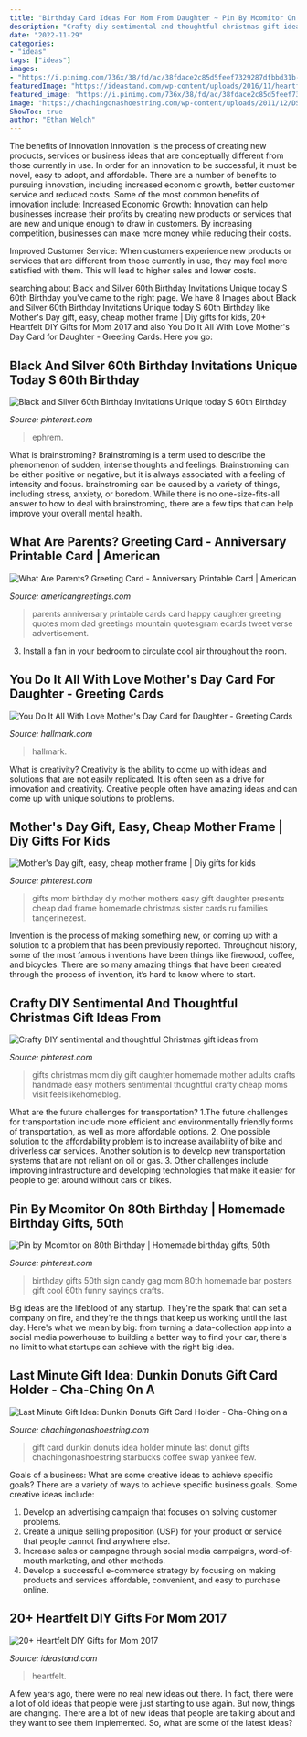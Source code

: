 ```yaml
---
title: "Birthday Card Ideas For Mom From Daughter ~ Pin By Mcomitor On 80th Birthday"
description: "Crafty diy sentimental and thoughtful christmas gift ideas from"
date: "2022-11-29"
categories:
- "ideas"
tags: ["ideas"]
images:
- "https://i.pinimg.com/736x/38/fd/ac/38fdace2c85d5feef7329287dfbbd31b--easy-mothers-day-diy-gifts-gifts-for-sister.jpg"
featuredImage: "https://ideastand.com/wp-content/uploads/2016/11/heartfelt-diy-gifts-for-mom/3-heartfelt-diy-gifts-for-mom.jpg"
featured_image: "https://i.pinimg.com/736x/38/fd/ac/38fdace2c85d5feef7329287dfbbd31b--easy-mothers-day-diy-gifts-gifts-for-sister.jpg"
image: "https://chachingonashoestring.com/wp-content/uploads/2011/12/DSCN0593-480x640.jpg"
ShowToc: true
author: "Ethan Welch"
---
```



The benefits of Innovation
Innovation is the process of creating new products, services or business ideas that are conceptually different from those currently in use. In order for an innovation to be successful, it must be novel, easy to adopt, and affordable. There are a number of benefits to pursuing innovation, including increased economic growth, better customer service and reduced costs. Some of the most common benefits of innovation include: 
Increased Economic Growth: Innovation can help businesses increase their profits by creating new products or services that are new and unique enough to draw in customers. By increasing competition, businesses can make more money while reducing their costs.

Improved Customer Service: When customers experience new products or services that are different from those currently in use, they may feel more satisfied with them. This will lead to higher sales and lower costs.

	

		
searching about Black and Silver 60th Birthday Invitations Unique today S 60th Birthday you've came to the right page. We have 8 Images about Black and Silver 60th Birthday Invitations Unique today S 60th Birthday like Mother&#039;s Day gift, easy, cheap mother frame | Diy gifts for kids, 20+ Heartfelt DIY Gifts for Mom 2017 and also You Do It All With Love Mother&#039;s Day Card for Daughter - Greeting Cards. Here you go:
		
    
## Black And Silver 60th Birthday Invitations Unique Today S 60th Birthday

<img loading=lazy src="https://i.pinimg.com/736x/b3/8b/88/b38b884bb99dfbafbfd05315476793fb.jpg" onerror="this.onerror=null;this.src='https://tse3.mm.bing.net/th?id=OIP.fkJz3Vhs_INGHAwmWCVJBwHaJP&amp;pid=15.1';" alt="Black and Silver 60th Birthday Invitations Unique today S 60th Birthday">

_Source: pinterest.com_

>ephrem. 

	

What is brainstroming?
Brainstroming is a term used to describe the phenomenon of sudden, intense thoughts and feelings. Brainstroming can be either positive or negative, but it is always associated with a feeling of intensity and focus. brainstroming can be caused by a variety of things, including stress, anxiety, or boredom. While there is no one-size-fits-all answer to how to deal with brainstroming, there are a few tips that can help improve your overall mental health.

    
## What Are Parents? Greeting Card - Anniversary Printable Card | American

<img loading=lazy src="https://ak.imgag.com/imgag/product/createprint/3172542/259x400x3172542d.gif.pagespeed.ic.Vuo65Vj5_C.jpg" onerror="this.onerror=null;this.src='https://tse1.mm.bing.net/th?id=OIP.Vuo65Vj5_CmUhCsRs0Dr0AAAAA&amp;pid=15.1';" alt="What Are Parents? Greeting Card - Anniversary Printable Card | American">

_Source: americangreetings.com_

>parents anniversary printable cards card happy daughter greeting quotes mom dad greetings mountain quotesgram ecards tweet verse advertisement. 

	

3. Install a fan in your bedroom to circulate cool air throughout the room.

    
## You Do It All With Love Mother&#039;s Day Card For Daughter - Greeting Cards

<img loading=lazy src="https://www.hallmark.com/dw/image/v2/AALB_PRD/on/demandware.static/-/Sites-hallmark-master/default/dwec4d95fd/images/finished-goods/Illustrated-Flowers-Daughter-Mothers-Day-Card_429MSI3726_05.jpg?sw=1920" onerror="this.onerror=null;this.src='https://tse1.mm.bing.net/th?id=OIP.iEcckxy96cDtDhI4EP7HywHaHa&amp;pid=15.1';" alt="You Do It All With Love Mother&#039;s Day Card for Daughter - Greeting Cards">

_Source: hallmark.com_

>hallmark. 

	

What is creativity?
Creativity is the ability to come up with ideas and solutions that are not easily replicated. It is often seen as a drive for innovation and creativity. Creative people often have amazing ideas and can come up with unique solutions to problems.

    
## Mother&#039;s Day Gift, Easy, Cheap Mother Frame | Diy Gifts For Kids

<img loading=lazy src="https://i.pinimg.com/736x/38/fd/ac/38fdace2c85d5feef7329287dfbbd31b--easy-mothers-day-diy-gifts-gifts-for-sister.jpg" onerror="this.onerror=null;this.src='https://tse2.mm.bing.net/th?id=OIP.g5dtvVNplWJGrUQTryIORgHaJ3&amp;pid=15.1';" alt="Mother&#039;s Day gift, easy, cheap mother frame | Diy gifts for kids">

_Source: pinterest.com_

>gifts mom birthday diy mother mothers easy gift daughter presents cheap dad frame homemade christmas sister cards ru families tangerinezest. 

	

Invention is the process of making something new, or coming up with a solution to a problem that has been previously reported. Throughout history, some of the most famous inventions have been things like firewood, coffee, and bicycles. There are so many amazing things that have been created through the process of invention, it’s hard to know where to start.

    
## Crafty DIY Sentimental And Thoughtful Christmas Gift Ideas From

<img loading=lazy src="https://i.pinimg.com/736x/34/1d/e1/341de1ded49fe0e28c77afd4d3b824e4.jpg" onerror="this.onerror=null;this.src='https://tse4.mm.bing.net/th?id=OIP.VEAzCchrbOoLuDSDbSpdEQHaPV&amp;pid=15.1';" alt="Crafty DIY sentimental and thoughtful Christmas gift ideas from">

_Source: pinterest.com_

>gifts christmas mom diy gift daughter homemade mother adults crafts handmade easy mothers sentimental thoughtful crafty cheap moms visit feelslikehomeblog. 

	

What are the future challenges for transportation?
1.The future challenges for transportation include more efficient and environmentally friendly forms of transportation, as well as more affordable options. 
2. One possible solution to the affordability problem is to increase availability of bike and driverless car services. Another solution is to develop new transportation systems that are not reliant on oil or gas. 
3. Other challenges include improving infrastructure and developing technologies that make it easier for people to get around without cars or bikes.

    
## Pin By Mcomitor On 80th Birthday | Homemade Birthday Gifts, 50th

<img loading=lazy src="https://i.pinimg.com/736x/4b/74/d1/4b74d1ff73839776c6fdc06db548fc28.jpg" onerror="this.onerror=null;this.src='https://tse1.mm.bing.net/th?id=OIP.fMOKPVjJdwiY8cNb3U44PgHaJ3&amp;pid=15.1';" alt="Pin by Mcomitor on 80th Birthday | Homemade birthday gifts, 50th">

_Source: pinterest.com_

>birthday gifts 50th sign candy gag mom 80th homemade bar posters gift cool 60th funny sayings crafts. 

	

Big ideas are the lifeblood of any startup. They're the spark that can set a company on fire, and they're the things that keep us working until the last day. Here's what we mean by big: from turning a data-collection app into a social media powerhouse to building a better way to find your car, there's no limit to what startups can achieve with the right big idea.

    
## Last Minute Gift Idea: Dunkin Donuts Gift Card Holder - Cha-Ching On A

<img loading=lazy src="https://chachingonashoestring.com/wp-content/uploads/2011/12/DSCN0593-480x640.jpg" onerror="this.onerror=null;this.src='https://tse3.mm.bing.net/th?id=OIP.uRMtePGQqNB7qQO2iocP4wHaJ4&amp;pid=15.1';" alt="Last Minute Gift Idea: Dunkin Donuts Gift Card Holder - Cha-Ching on a">

_Source: chachingonashoestring.com_

>gift card dunkin donuts idea holder minute last donut gifts chachingonashoestring starbucks coffee swap yankee few. 

	

Goals of a business: What are some creative ideas to achieve specific goals?
There are a variety of ways to achieve specific business goals. Some creative ideas include:
1. Develop an advertising campaign that focuses on solving customer problems.
2. Create a unique selling proposition (USP) for your product or service that people cannot find anywhere else.
3. Increase sales or campagne through social media campaigns, word-of-mouth marketing, and other methods. 
4. Develop a successful e-commerce strategy by focusing on making products and services affordable, convenient, and easy to purchase online.

    
## 20+ Heartfelt DIY Gifts For Mom 2017

<img loading=lazy src="https://ideastand.com/wp-content/uploads/2016/11/heartfelt-diy-gifts-for-mom/3-heartfelt-diy-gifts-for-mom.jpg" onerror="this.onerror=null;this.src='https://tse1.mm.bing.net/th?id=OIP.iy6MvJXV7vTm4j2SBz5zzQHaLH&amp;pid=15.1';" alt="20+ Heartfelt DIY Gifts for Mom 2017">

_Source: ideastand.com_

>heartfelt. 

	

A few years ago, there were no real new ideas out there. In fact, there were a lot of old ideas that people were just starting to use again. But now, things are changing. There are a lot of new ideas that people are talking about and they want to see them implemented. So, what are some of the latest ideas?

